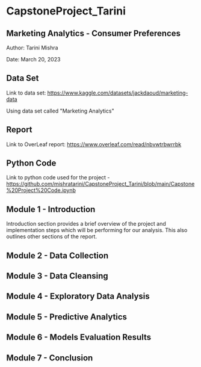 # CapstoneProject_Tarini

Marketing Analytics - Consumer Preferences
------------------------------------------

Author: Tarini Mishra

Date: March 20, 2023

Data Set
--------
Link to data set: https://www.kaggle.com/datasets/jackdaoud/marketing-data

Using data set called "Marketing Analytics"

Report
------
Link to OverLeaf report: https://www.overleaf.com/read/nbvwtrbwrrbk

Python Code
------------
Link to python code used for the project - https://github.com/mishratarini/CapstoneProject_Tarini/blob/main/Capstone%20Project%20Code.ipynb


Module 1 - Introduction
------------------------
Introduction section provides a brief overview of the project and implementation steps which will be performing for our analysis. This also outlines other sections of the report.


Module 2 - Data Collection
---------------------------




Module 3 - Data Cleansing
--------------------------



Module 4 - Exploratory Data Analysis
-------------------------------------



Module 5 - Predictive Analytics
----------------------------------




Module 6 - Models Evaluation Results
--------------------------------------




Module 7 - Conclusion
----------------------


